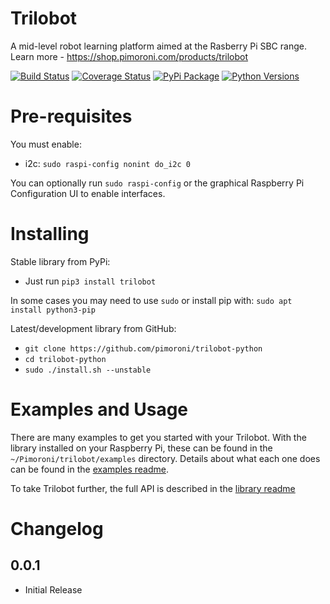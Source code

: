 # Trilobot

A mid-level robot learning platform aimed at the Rasberry Pi SBC range. Learn more - https://shop.pimoroni.com/products/trilobot

[![Build Status](https://travis-ci.com/pimoroni/trilobot-python.svg?branch=main)](https://travis-ci.com/pimoroni/trilobot-python)
[![Coverage Status](https://coveralls.io/repos/github/pimoroni/trilobot-python/badge.svg?branch=main)](https://coveralls.io/github/pimoroni/trilobot-python?branch=main)
[![PyPi Package](https://img.shields.io/pypi/v/trilobot.svg)](https://pypi.python.org/pypi/trilobot)
[![Python Versions](https://img.shields.io/pypi/pyversions/trilobot.svg)](https://pypi.python.org/pypi/trilobot)

# Pre-requisites

You must enable:

* i2c: `sudo raspi-config nonint do_i2c 0`

You can optionally run `sudo raspi-config` or the graphical Raspberry Pi Configuration UI to enable interfaces.

# Installing

Stable library from PyPi:

* Just run `pip3 install trilobot`

In some cases you may need to use `sudo` or install pip with: `sudo apt install python3-pip`

Latest/development library from GitHub:

* `git clone https://github.com/pimoroni/trilobot-python`
* `cd trilobot-python`
* `sudo ./install.sh --unstable`

# Examples and Usage

There are many examples to get you started with your Trilobot. With the library installed on your Raspberry Pi, these can be found in the `~/Pimoroni/trilobot/examples` directory. Details about what each one does can be found in the [examples readme](../examples/README.md).

To take Trilobot further, the full API is described in the [library readme](/trilobot/README.md)

# Changelog
0.0.1
-----

* Initial Release
